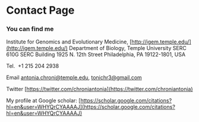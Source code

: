 # Contact Page

### You can find me
Institute for Genomics and Evolutionary Medicine, [http://igem.temple.edu/](http://igem.temple.edu/)
Department of Biology, Temple University
SERC 610G
SERC Building
1925 N. 12th Street 
Philadelphia, PA 19122-1801, USA

Tel.  +1 215 204 2938

Email [antonia.chroni@temple.edu](antonia.chroni@temple.edu), [tonichr3@gmail.com](tonichr3@gmail.com)

Twitter [https://twitter.com/chroniantonia](https://twitter.com/chroniantonia)

My profile at Google scholar: [https://scholar.google.com/citations?hl=en&user=WHYQrCYAAAAJ](https://scholar.google.com/citations?hl=en&user=WHYQrCYAAAAJ)
